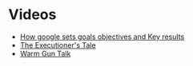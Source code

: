 # Videos

- [How google sets goals objectives and Key results](https://www.gv.com/lib/how-google-sets-goals-objectives-and-key-results-okrs)
- [The Executioner's Tale](https://vimeo.com/86392023)
- [Warm Gun Talk](http://eleganthack.com/my-warm-gun-talk-on-okrs/)
